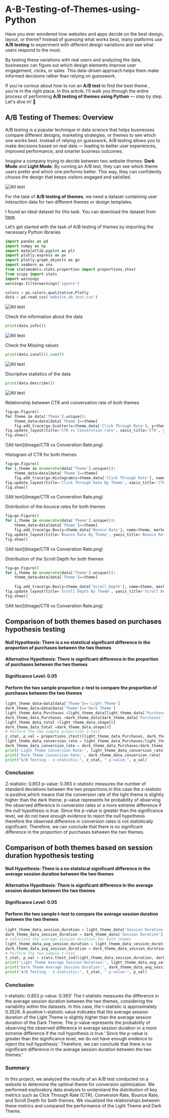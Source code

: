 # A-B-Testing-of-Themes-using-Python


Have you ever wondered how websites and apps decide on the best design, layout, or theme? Instead of guessing what works best, many platforms use **A/B testing** to experiment with different design variations and see what users respond to the most.

By testing these variations with real users and analyzing the data, businesses can figure out which design elements improve user engagement, clicks, or sales. This data-driven approach helps them make informed decisions rather than relying on guesswork.

If you're curious about how to run an **A/B test** to find the best theme  , you're in the right place. In this article, I'll walk you through the entire process of performing **A/B testing of themes using Python** — step by step. Let's dive in! 🚀

## A/B Testing of Themes: Overview

A/B testing is a popular technique in data science that helps businesses compare different designs, marketing strategies, or themes to see which one works best. Instead of relying on guesswork, A/B testing allows you to make decisions based on real data — leading to better user experiences, improved performance, and smarter business outcomes.

Imagine a company trying to decide between two website themes: **Dark Mode** and **Light Mode**. By running an A/B test, they can see which theme users prefer and which one performs better. This way, they can confidently choose the design that keeps visitors engaged and satisfied.


![Alt text](Image/updated.png)

For the task of **A/B testing of themes**, we need a dataset containing user interaction data for two different themes or design templates.  

I found an ideal dataset for this task. You can download the dataset from [here](website_ab_test.csv).

Let’s get started with the task of A/B testing of themes by importing the necessary Python libraries

```python
import pandas as pd
import numpy as np  
import matplotlib.pyplot as plt 
import plotly.express as px
import plotly.graph_objects as go
import seaborn as sns
from statsmodels.stats.proportion import proportions_ztest
from scipy import stats
import warnings
warnings.filterwarnings('ignore')

colors = px.colors.qualitative.Plotly
data = pd.read_csv('website_ab_test.csv')

```

![Alt text](Image/head.png)


Check the information about the data
```python
print(data.info())
```
![Alt text](Image/info.png)

Check the Missing values
```python
print(data.isnull().sum())

```
![Alt text](Image/Null.png)

Discriptive statistics of the data
```python
print(data.describe())

```
![Alt text](Image/describe.png)

Relationship between CTR and conversation rate of both themes
```python
fig=go.Figure()
for theme in data['Theme'].unique():
    theme_data=data[data['Theme']==theme]
    fig.add_trace(go.Scatter(x=theme_data['Click Through Rate'], y=theme_data['Conversion Rate'], mode='markers', name=theme))
fig.update_layout(title='CTR vs Converstion rate', xaxis_title='CTR', yaxis_title='Conversion Rate', showlegend=True, legend_title='Theme',width=700, height=500)
fig.show()

```
![Alt text](Image/CTR vs Converstion Rate.png)

Histogram of CTR for both themes
```python
fig=go.Figure()
for i,theme in enumerate(data['Theme'].unique()):
    theme_data=data[data['Theme']==theme]
    fig.add_trace(go.Histogram(x=theme_data['Click Through Rate'], name=theme, histnorm='percent', marker_color=colors[i  % len(colors)], opacity=0.6,nbinsx=20))
fig.update_layout(title='Click Through Rate By Theme', xaxis_title='CTR', yaxis_title='Frequency', showlegend=True, legend_title='Theme',width=700, height=500)
fig.show()

```
![Alt text](Image/CTR vs Converstion Rate.png)

Distribution of the bounce rates for both themes
```python
fig=go.Figure()
for i,theme in enumerate(data['Theme'].unique()):
    theme_data=data[data['Theme']==theme]
    fig.add_trace(go.Box(y=theme_data['Bounce Rate'], name=theme, marker_color=colors[i  % len(colors)]))
fig.update_layout(title='Bounce Rate By Theme', yaxis_title='Bounce Rate', showlegend=True, legend_title='Theme',width=700, height=500)
fig.show()

```
![Alt text](Image/CTR vs Converstion Rate.png)

Distribution of the Scroll Depth for both themes
```python
fig=go.Figure()
for i,theme in enumerate(data['Theme'].unique()):
    theme_data=data[data['Theme']==theme]
    
    fig.add_trace(go.Box(y=theme_data['Scroll_Depth'], name=theme, marker_color=colors[i  % len(colors)]))
fig.update_layout(title='Scroll Depth By Theme', yaxis_title='Scroll Depth', showlegend=True, legend_title='Theme',width=700, height=500)
fig.show()
```
![Alt text](Image/CTR vs Converstion Rate.png)

## Comparison of both themes based on purchases hypothesis testing
#### Null Hypothesis: There is a no statstical significant difference in the proportion of purchases between the two themes
#### Alternative Hypothesis: There is  significant difference in the proportion of purchases between the two themes
#### Significance Level: 0.05
#### Perform the two sample proportion z-test to compare the proportion of purchases between the two themes

```python
light_theme_data=data[data['Theme']=='Light Theme']
dark_theme_data=data[data['Theme']=='Dark Theme']
light_theme_data_Purchases =light_theme_data[light_theme_data['Purchases']=='Yes'].shape[0]
dark_theme_data_Purchases =dark_theme_data[dark_theme_data['Purchases']=='Yes'].shape[0]
light_theme_data_total =light_theme_data.shape[0]
dark_theme_data_total =dark_theme_data.shape[0]
# Perform the two sample proportion z-test
z_stat, p_val = proportions_ztest([light_theme_data_Purchases, dark_theme_data_Purchases], [light_theme_data_total, dark_theme_data_total])
light_theme_data_conversion_rate = light_theme_data_Purchases/light_theme_data_total
dark_theme_data_conversion_rate = dark_theme_data_Purchases/dark_theme_data_total
print('Light Theme Conversion Rate:', light_theme_data_conversion_rate)
print('Dark Theme Conversion Rate:', dark_theme_data_conversion_rate)
print("A/B Testing - z-statistic:", z_stat, " p-value:", p_val)

```
### Conclusion
Z-statistic: 0.853 p-value: 0.393
z-statistic measures the number of standard deviations between the two proportions.in this case the z-statistic is positive,which means that the conversion rate of the light theme is slightly higher than the dark theme.
p-value represents he probability of observing the observed difference in conversion rates or a more extreme difference if the null hypothesis is true. 
Since the p-value is greater than the significance level, we do not have enough evidence to reject the null hypothesis therefore the observed difference in conversion rates is not statistically significant.
Therefore, we can conclude that there is no significant difference in the proportion of purchases between the two themes.

## Comparison of both themes based on session duration hypothesis testing
#### Null Hypothesis: There is a no statstical significant difference in the average session duration between the two themes
#### Alternative Hypothesis: There is  significant difference in the average session duration between the two themes   
#### Significance Level: 0.05
#### Perform the two sample t-test to compare the average session duration between the two themes

```python
light_theme_data_session_duration = light_theme_data['Session Duration']
dark_theme_data_session_duration = dark_theme_data['Session Duration']
# calculate the average session duration for both themes
light_theme_data_avg_session_duration = light_theme_data_session_duration.mean()
dark_theme_data_avg_session_duration = dark_theme_data_session_duration.mean()
# Perform the two sample t-test
t_stat, p_val = stats.ttest_ind(light_theme_data_session_duration, dark_theme_data_session_duration)   
print('Light Theme Average Session Duration:', light_theme_data_avg_session_duration)
print('Dark Theme Average Session Duration:', dark_theme_data_avg_session_duration)
print("A/B Testing - t-statistic:", t_stat, " p-value:", p_val)
```
### Conclusion
t-statistic: 0.853 p-value: 0.393'
The t-statistic measures the difference in the average session duration between the two themes, considering the variability within the datasets. 
In this case, the t-statistic is approximately 0.3528. 
A positive t-statistic value indicates that the average session duration of the Light Theme is slightly higher than the average session duration of the Dark Theme. 
The p-value represents the probability of observing the observed difference in average session duration or a more extreme difference if the null hypothesis is true.'
Since the p-value is greater than the significance level, we do not have enough evidence to reject the null hypothesis.'
Therefore, we can conclude that there is no significant difference in the average session duration between the two themes.'

### Summary
In this project, we analyzed the results of an A/B test conducted on a website to determine the optimal theme for conversion optimization.
We performed exploratory data analysis to understand the distribution of key metrics such as Click Through Rate (CTR), Conversion Rate, Bounce Rate, and Scroll Depth for both themes.
We visualized the relationships between these metrics and compared the performance of the Light Theme and Dark Theme.
